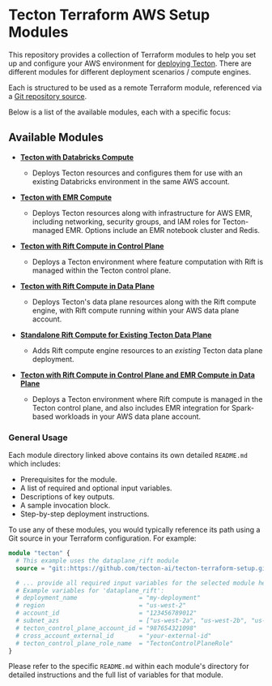 # Tecton Terraform AWS Setup Modules

This repository provides a collection of Terraform modules to help you set up and configure your AWS environment for [deploying Tecton](https://docs.tecton.ai/docs/setting-up-tecton). There are different modules for different deployment scenarios / compute engines.

Each is structured to be used as a remote Terraform module, referenced via a [Git repository source](https://developer.hashicorp.com/terraform/language/modules/sources#generic-git-repository).

Below is a list of the available modules, each with a specific focus:

## Available Modules

*   **[Tecton with Databricks Compute](./modules/databricks/README.md)**
    *   Deploys Tecton resources and configures them for use with an existing Databricks environment in the same AWS account.

*   **[Tecton with EMR Compute](./modules/emr/README.md)**
    *   Deploys Tecton resources along with infrastructure for AWS EMR, including networking, security groups, and IAM roles for Tecton-managed EMR. Options include an EMR notebook cluster and Redis.

*   **[Tecton with Rift Compute in Control Plane](./modules/controlplane_rift/README.md)**
    *   Deploys a Tecton environment where feature computation with Rift is managed within the Tecton control plane.

*   **[Tecton with Rift Compute in Data Plane](./modules/dataplane_rift/README.md)**
    *   Deploys Tecton's data plane resources along with the Rift compute engine, with Rift compute running within your AWS data plane account.

*   **[Standalone Rift Compute for Existing Tecton Data Plane](./modules/standalone_rift/README.md)**
    *   Adds Rift compute engine resources to an *existing* Tecton data plane deployment.

*   **[Tecton with Rift Compute in Control Plane and EMR Compute in Data Plane](./modules/controlplane_rift_with_emr/README.md)**
    *   Deploys a Tecton environment where Rift compute is managed in the Tecton control plane, and also includes EMR integration for Spark-based workloads in your AWS data plane account.

### General Usage

Each module directory linked above contains its own detailed `README.md` which includes:
*   Prerequisites for the module.
*   A list of required and optional input variables.
*   Descriptions of key outputs.
*   A sample invocation block.
*   Step-by-step deployment instructions.

To use any of these modules, you would typically reference its path using a Git source in your Terraform configuration. For example:

```terraform
module "tecton" {
  # This example uses the dataplane_rift module
  source = "git::https://github.com/tecton-ai/tecton-terraform-setup.git//modules/dataplane_rift" # Path updated

  # ... provide all required input variables for the selected module here ...
  # Example variables for 'dataplane_rift':
  # deployment_name                 = "my-deployment"
  # region                          = "us-west-2"
  # account_id                      = "123456789012"
  # subnet_azs                      = ["us-west-2a", "us-west-2b", "us-west-2c"]
  # tecton_control_plane_account_id = "987654321098"
  # cross_account_external_id       = "your-external-id"
  # tecton_control_plane_role_name  = "TectonControlPlaneRole"
}
```

Please refer to the specific `README.md` within each module's directory for detailed instructions and the full list of variables for that module.
